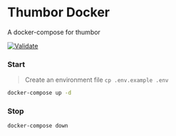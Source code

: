 # Thumbor Docker

A docker-compose for thumbor

[![Validate](https://github.com/pigeon-media/thumbor-docker/actions/workflows/validate.yml/badge.svg)](https://github.com/pigeon-media/thumbor-docker/actions/workflows/validate.yml)

### Start

> Create an environment file `cp .env.example .env`
> 
```sh
docker-compose up -d
```


### Stop

```sh
docker-compose down
```
